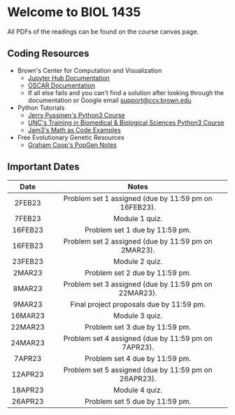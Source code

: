 # Welcome to BIOL 1435

All PDFs of the readings can be found on the course canvas page.

## Coding Resources

* Brown's Center for Computation and Visualization
  * [Jupyter Hub Documentation](https://docs.ccv.brown.edu/jupyterhub/)
  * [OSCAR Documentation](https://docs.ccv.brown.edu/oscar/)
  * If all else fails and you can't find a solution after looking through the documentation or Google email  [support@ccv.brown.edu](mailto:support@ccv.brown.edu)
* Python Tutorials
  * [Jerry Pussinen's Python3 Course](https://github.com/jerry-git/learn-python3)
  * [UNC's Training in Biomedical & Biological Sciences Python3 Course](https://github.com/How-to-Learn-to-Code/python-class)
  * [Jam3's Math as Code Examples](https://github.com/Jam3/math-as-code/blob/master/PYTHON-README.md)
* Free Evolutionary Genetic Resources
  * [Graham Coop's PopGen Notes](https://github.com/cooplab/popgen-notes)

## Important Dates

|  Date   |                        Notes                         |
| :-----: | :--------------------------------------------------: |
| 2FEB23  | Problem set 1 assigned (due by 11:59 pm on 16FEB23). |
| 7FEB23  |                    Module 1 quiz.                    |
| 16FEB23 |            Problem set 1 due by 11:59 pm.            |
| 16FEB23 | Problem set 2 assigned (due by 11:59 pm on 2MAR23).  |
| 23FEB23 |                    Module 2 quiz.                    |
| 2MAR23  |            Problem set 2 due by 11:59 pm.            |
| 8MAR23  | Problem set 3 assigned (due by 11:59 pm on 22MAR23). |
| 9MAR23  |       Final project proposals due by 11:59 pm.       |
| 16MAR23 |                    Module 3 quiz.                    |
| 22MAR23 |            Problem set 3 due by 11:59 pm.            |
| 24MAR23 | Problem set 4 assigned (due by 11:59 pm on 7APR23).  |
| 7APR23  |            Problem set 4 due by 11:59 pm.            |
| 12APR23 | Problem set 5 assigned (due by 11:59 pm on 26APR23). |
| 18APR23 |                    Module 4 quiz.                    |
| 26APR23 |            Problem set 5 due by 11:59 pm.            |

